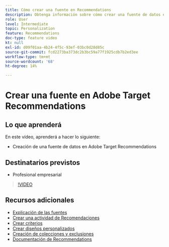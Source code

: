 ```yaml
---
title: Cómo crear una fuente en Recommendations
description: Obtenga información sobre cómo crear una fuente de datos en Adobe Target Recommendations
role: User
level: Intermediate
topic: Personalization
feature: Recommendations
doc-type: feature video
kt: null
exl-id: d09f01aa-4b24-4f5c-93ef-03bc0d28d85c
source-git-commit: fcd2273ba373dc2b3bc59a77f1925cdb7b2ed3ee
workflow-type: tm+mt
source-wordcount: '68'
ht-degree: 14%

---
```


# Crear una fuente en Adobe Target Recommendations

## Lo que aprenderá

En este vídeo, aprenderá a hacer lo siguiente:

* Creación de una fuente de datos en Adobe Target Recommendations

## Destinatarios previstos

* Profesional empresarial

>[!VIDEO](https://video.tv.adobe.com/v/27696?quality=12)

## Recursos adicionales

* [Explicación de las fuentes](understanding-feeds.md)
* [Crear una actividad de Recomendaciones](create-a-recommendations-activity.md)
* [Crear criterios](create-criteria.md)
* [Crear diseños personalizados](create-custom-designs.md)
* [Creación de colecciones y exclusiones](create-collections-and-exclusions.md)
* [Documentación de Recommendations](https://experienceleague.adobe.com/docs/target/using/recommendations/recommendations.html?lang=en)
